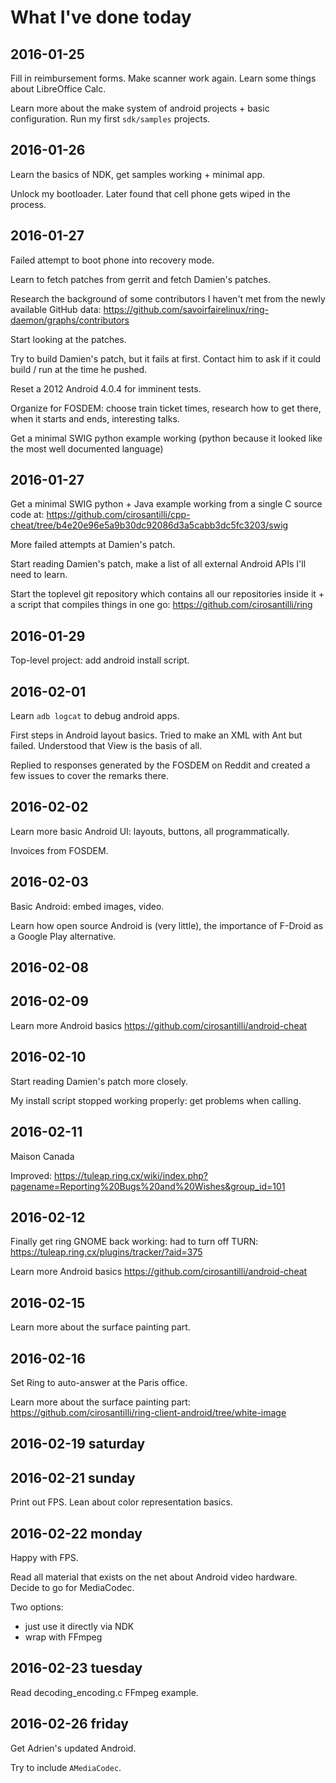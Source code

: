 # What I've done today

## 2016-01-25

Fill in reimbursement forms. Make scanner work again. Learn some things about LibreOffice Calc.

Learn more about the make system of android projects + basic configuration. Run my first `sdk/samples` projects.

## 2016-01-26

Learn the basics of NDK, get samples working + minimal app.

Unlock my bootloader. Later found that cell phone gets wiped in the process.

## 2016-01-27

Failed attempt to boot phone into recovery mode.

Learn to fetch patches from gerrit and fetch Damien's patches.

Research the background of some contributors I haven't met from the newly available GitHub data: <https://github.com/savoirfairelinux/ring-daemon/graphs/contributors>

Start looking at the patches.

Try to build Damien's patch, but it fails at first. Contact him to ask if it could build / run at the time he pushed.

Reset a 2012 Android 4.0.4 for imminent tests.

Organize for FOSDEM: choose train ticket times, research how to get there, when it starts and ends, interesting talks.

Get a minimal SWIG python example working (python because it looked like the most well documented language)

## 2016-01-27

Get a minimal SWIG python + Java example working from a single C source code at: <https://github.com/cirosantilli/cpp-cheat/tree/b4e20e96e5a9b30dc92086d3a5cabb3dc5fc3203/swig>

More failed attempts at Damien's patch.

Start reading Damien's patch, make a list of all external Android APIs I'll need to learn.

Start the toplevel git repository which contains all our repositories inside it + a script that compiles things in one go: <https://github.com/cirosantilli/ring>

## 2016-01-29

Top-level project: add android install script.

## 2016-02-01

Learn `adb logcat` to debug android apps.

First steps in Android layout basics. Tried to make an XML with Ant but failed. Understood that View is the basis of all.

Replied to responses generated by the FOSDEM on Reddit and created a few issues to cover the remarks there.

## 2016-02-02

Learn more basic Android UI: layouts, buttons, all programmatically.

Invoices from FOSDEM.

## 2016-02-03

Basic Android: embed images, video.

Learn how open source Android is (very little), the importance of F-Droid as a Google Play alternative.

## 2016-02-08

## 2016-02-09

Learn more Android basics <https://github.com/cirosantilli/android-cheat>

## 2016-02-10

Start reading Damien's patch more closely.

My install script stopped working properly: get problems when calling.

## 2016-02-11

Maison Canada

Improved: <https://tuleap.ring.cx/wiki/index.php?pagename=Reporting%20Bugs%20and%20Wishes&group_id=101>

## 2016-02-12

Finally get ring GNOME back working: had to turn off TURN: <https://tuleap.ring.cx/plugins/tracker/?aid=375>

Learn more Android basics <https://github.com/cirosantilli/android-cheat>

## 2016-02-15

Learn more about the surface painting part.

## 2016-02-16

Set Ring to auto-answer at the Paris office.

Learn more about the surface painting part: <https://github.com/cirosantilli/ring-client-android/tree/white-image>

## 2016-02-19 saturday

## 2016-02-21 sunday

Print out FPS. Lean about color representation basics.

## 2016-02-22 monday

Happy with FPS.

Read all material that exists on the net about Android video hardware. Decide to go for MediaCodec.

Two options:

- just use it directly via NDK
- wrap with FFmpeg

## 2016-02-23 tuesday

Read decoding_encoding.c FFmpeg example.

## 2016-02-26 friday

Get Adrien's updated Android.

Try to include `AMediaCodec`.
